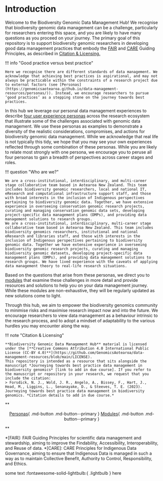 # Introduction

Welcome to the Biodiversity Genomic Data Management Hub! We recognise that biodiversity genomic data management can be a challenge, particularly for researchers entering this space, and you are likely to have many questions as you proceed on your journey. The primary goal of this repository is to support biodiversity genomic researchers in developing good data management practices that embody the [FAIR](https://www.go-fair.org/fair-principles/) and [CARE](https://www.gida-global.org/care) Guiding Principles, as described in <a href="#citation-licensing">Citation & Licensing.</a>

!!! info "Good practice versus best practice" 

    Here we recognise there are different standards of data management. We acknowledge that achieving best practices is aspirational, and may not always be practicable within the constraints of a research project due to external factors (see [Personas](https://genomicsaotearoa.github.io/data-management-resources/personas/)). Instead, we encourage researchers to pursue ‘good practices’ as a stepping stone on the journey towards best practices. 

In this hub we leverage our personal data management experiences to describe [four user experience personas](https://genomicsaotearoa.github.io/data-management-resources/personas/) across the research ecosystem that illustrate some of the challenges associated with genomic data management. We use these personas as examples to demonstrate a diversity of the realistic considerations, compromises, and actions for biodiversity genomic data management. While we acknowledge that real life is not typically this tidy, we hope that you may see your own experiences reflected through some combination of these personas. While you are likely to relate most strongly with one persona, we encourage you to peruse all four personas to gain a breadth of perspectives across career stages and roles.

!!! question "Who are we?"
    
    We are a cross-institutional, interdisciplinary, and multi-career stage collaborative team based in Aotearoa New Zealand. This team includes biodiversity genomic researchers, local and national IT, eResearch and computational infrastructure support staff, and those with broad interests in the inclusion of Indigenous perspectives pertaining to biodiversity genomic data. Together, we have extensive experience in overseeing conservation genomic research projects, curating and managing conservation genomic data sets, developing project-specific data management plans (DMPs), and providing data management solutions to research groups.
    We are a cross-institutional, interdisciplinary, multi-career stage collaborative team based in Aotearoa New Zealand. This team includes biodiversity genomics researchers, institutional and national eResearch and libraries staff, and those with interests in the inclusion of Indigenous perspectives pertaining to biodiversity genomic data. Together we have extensive experience in overseeing biodiversity genomic research projects, curating and managing biodiversity genomic datasets, developing project-specific data management plans (DMPs), and providing data management solutions to research groups. We have lived experience with the caveats of applying data management theory to real-life research situations.

Based on the questions that arise from these personas, we direct you to [modules](https://genomicsaotearoa.github.io/data-management-resources/modules/) that examine these challenges in more detail and provide resources and solutions to help you on your data management journey. While these modules are non-exhaustive, they will be regularly updated as new solutions come to light. 

Through this hub, we aim to empower the biodiversity genomics community to minimise risks and maximise research impact now and into the future. We encourage researchers to view data management as a behaviour intrinsic to the research process, and to adopt a mindset of adaptability to the various hurdles you may encounter along the way.

<a id="citation-licensing"></a>

!!! note "Citation & Licensing"

    **Biodiversity Genomic Data Management Hub** material is licensed under the [**Creative Commons Attribution 4.0 International Public License (CC-BY 4.0)**](https://github.com/GenomicsAotearoa/data-management-resources/blob/main/LICENSE). 
    This repository is intended as a resource that sits alongside the manuscript *Journeying towards best practice data management in biodiversity genomics* [link to add in due course]. If you refer to the manuscript or repository in your research, we request that you include the citation:
    > Forsdick, N. J., Wold, J. R., Angelo, A., Bissey, F., Hart, J., Head, M., Liggins, L., Senanayake, D., & Steeves, T. E. (2023). Journeying towards best practice data management in biodiversity genomics. *Citation details to add in due course.* 
    
**<p style="text-align: center;">
[Personas](https://genomicsaotearoa.github.io/data-management-resources/personas/){ .md-button .md-button--primary } [Modules](https://genomicsaotearoa.github.io/data-management-resources/modules/){ .md-button .md-button--primary }
</p>**

*[FAIR]: FAIR Guiding Principles for scientific data management and stewardship, aiming to improve the Findability, Accessibility, Interoperability, and Reuse of data.
*[CARE]: CARE Principles for Indigenous Data Governance, aiming to ensure that Indigenous Data is managed in such a way as to maintain Collective Benefit, Authority to Control, Responsibility, and Ethics.

 <!-- !!! lightbulb "Module 1"
    Testing the module icon


some text :fontawesome-solid-lightbulb: here -->

some text :fontawesome-solid-lightbulb:{ .lightbulb } here
